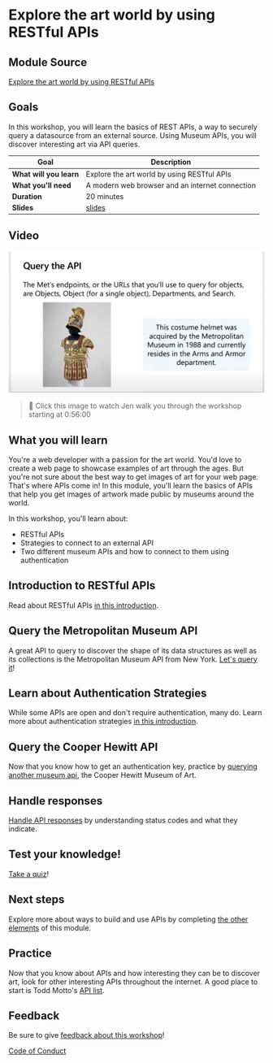 # Explore the art world by using RESTful APIs

## Module Source

[Explore the art world by using RESTful APIs](https://docs.microsoft.com/learn/modules/use-apis-discover-museum-art/?WT.mc_id=academic-56423-jelooper)

## Goals

In this workshop, you will learn the basics of REST APIs, a way to securely query a datasource from an external source. Using Museum APIs, you will discover interesting art via API queries.

| **Goal**              | Description                                    |
| ----------------------------- | --------------------------------------------------------------------- |
| **What will you learn**       | Explore the art world by using RESTful APIs                                        |
| **What you'll need**          | A modern web browser and an internet connection |
| **Duration**                  | 20 minutes                                                                |
| **Slides**                  | [slides](./slides.pptx)                                                           |

## Video

[![workshop walk-through](./images/promo.png)](https://youtu.be/QJHd4jf4ekI "workshop walk-through")
> 🎥 Click this image to watch Jen walk you through the workshop starting at 0:56:00


## What you will learn

You're a web developer with a passion for the art world. You'd love to create a web page to showcase examples of art through the ages. But you're not sure about the best way to get images of art for your web page. That's where APIs come in! In this module, you'll learn the basics of APIs that help you get images of artwork made public by museums around the world.

In this workshop, you'll learn about:

- RESTful APIs
- Strategies to connect to an external API
- Two different museum APIs and how to connect to them using authentication

## Introduction to RESTful APIs

Read about RESTful APIs [in this introduction](https://docs.microsoft.com/learn/modules/use-apis-discover-museum-art/2-what-is-api/?WT.mc_id=academic-56423-jelooper).

## Query the Metropolitan Museum API

A great API to query to discover the shape of its data structures as well as its collections is the Metropolitan Museum API from New York. [Let's query it](https://docs.microsoft.com/learn/modules/use-apis-discover-museum-art/4-query-met-api?/?WT.mc_id=academic-56423-jelooper)!

## Learn about Authentication Strategies

While some APIs are open and don't require authentication, many do. Learn more about authentication strategies [in this introduction](https://docs.microsoft.com/learn/modules/use-apis-discover-museum-art/5-authentication-strategies?WT.mc_id=academic-56423-jelooper).

## Query the Cooper Hewitt API

Now that you know how to get an authentication key, practice by [querying another museum api](https://docs.microsoft.com/learn/modules/use-apis-discover-museum-art/6-query-cooper-hewitt-api/?WT.mc_id=academic-56423-jelooper), the Cooper Hewitt Museum of Art. 

## Handle responses

[Handle API responses](https://docs.microsoft.com/learn/modules/use-apis-discover-museum-art/7-handle-responses?WT.mc_id=academic-56423-jelooper) by understanding status codes and what they indicate.

## Test your knowledge!

[Take a quiz](https://docs.microsoft.com/learn/modules/use-apis-discover-museum-art/9-knowledge-check/?WT.mc_id=academic-56423-jelooper)!

## Next steps

Explore more about ways to build and use APIs by completing [the other elements](https://docs.microsoft.com/learn/modules/use-apis-discover-museum-art/?WT.mc_id=academic-56423-jelooper) of this module.

## Practice

Now that you know about APIs and how interesting they can be to discover art, look for other interesting APIs throughout the internet. A good place to start is Todd Motto's [API list](https://github.com/public-apis/public-apis).

## Feedback

Be sure to give [feedback about this workshop](https://forms.office.com/r/MdhJWMZthR)!

[Code of Conduct](../../CODE_OF_CONDUCT.md)

